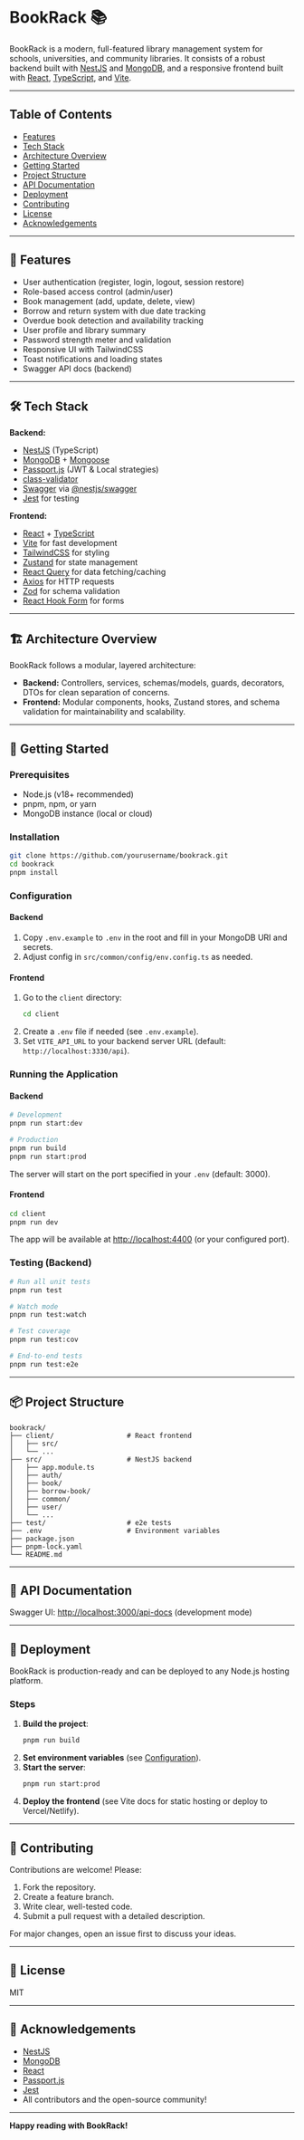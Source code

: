 # BookRack 📚

BookRack is a modern, full-featured library management system for schools, universities, and community libraries. It consists of a robust backend built with [NestJS](https://nestjs.com/) and [MongoDB](https://www.mongodb.com/), and a responsive frontend built with [React](https://react.dev/), [TypeScript](https://www.typescriptlang.org/), and [Vite](https://vitejs.dev/).

---

## Table of Contents

- [Features](#features)
- [Tech Stack](#tech-stack)
- [Architecture Overview](#architecture-overview)
- [Getting Started](#getting-started)
- [Project Structure](#project-structure)
- [API Documentation](#api-documentation)
- [Deployment](#deployment)
- [Contributing](#contributing)
- [License](#license)
- [Acknowledgements](#acknowledgements)

---

## 🚀 Features

- User authentication (register, login, logout, session restore)
- Role-based access control (admin/user)
- Book management (add, update, delete, view)
- Borrow and return system with due date tracking
- Overdue book detection and availability tracking
- User profile and library summary
- Password strength meter and validation
- Responsive UI with TailwindCSS
- Toast notifications and loading states
- Swagger API docs (backend)

---

## 🛠️ Tech Stack

**Backend:**
- [NestJS](https://nestjs.com/) (TypeScript)
- [MongoDB](https://www.mongodb.com/) + [Mongoose](https://mongoosejs.com/)
- [Passport.js](http://www.passportjs.org/) (JWT & Local strategies)
- [class-validator](https://github.com/typestack/class-validator)
- [Swagger](https://swagger.io/) via [@nestjs/swagger](https://docs.nestjs.com/openapi/introduction)
- [Jest](https://jestjs.io/) for testing

**Frontend:**
- [React](https://react.dev/) + [TypeScript](https://www.typescriptlang.org/)
- [Vite](https://vitejs.dev/) for fast development
- [TailwindCSS](https://tailwindcss.com/) for styling
- [Zustand](https://zustand-demo.pmnd.rs/) for state management
- [React Query](https://tanstack.com/query/latest) for data fetching/caching
- [Axios](https://axios-http.com/) for HTTP requests
- [Zod](https://zod.dev/) for schema validation
- [React Hook Form](https://react-hook-form.com/) for forms

---

## 🏗️ Architecture Overview

BookRack follows a modular, layered architecture:

- **Backend:** Controllers, services, schemas/models, guards, decorators, DTOs for clean separation of concerns.
- **Frontend:** Modular components, hooks, Zustand stores, and schema validation for maintainability and scalability.

---

## 🏁 Getting Started

### Prerequisites

- Node.js (v18+ recommended)
- pnpm, npm, or yarn
- MongoDB instance (local or cloud)

### Installation

```bash
git clone https://github.com/yourusername/bookrack.git
cd bookrack
pnpm install
```

### Configuration

#### Backend

1. Copy `.env.example` to `.env` in the root and fill in your MongoDB URI and secrets.
2. Adjust config in `src/common/config/env.config.ts` as needed.

#### Frontend

1. Go to the `client` directory:
    ```bash
    cd client
    ```
2. Create a `.env` file if needed (see `.env.example`).
3. Set `VITE_API_URL` to your backend server URL (default: `http://localhost:3330/api`).

### Running the Application

#### Backend

```bash
# Development
pnpm run start:dev

# Production
pnpm run build
pnpm run start:prod
```

The server will start on the port specified in your `.env` (default: 3000).

#### Frontend

```bash
cd client
pnpm run dev
```

The app will be available at [http://localhost:4400](http://localhost:4400) (or your configured port).

### Testing (Backend)

```bash
# Run all unit tests
pnpm run test

# Watch mode
pnpm run test:watch

# Test coverage
pnpm run test:cov

# End-to-end tests
pnpm run test:e2e
```

---

## 📦 Project Structure

```
bookrack/
├── client/                  # React frontend
│   ├── src/
│   └── ...
├── src/                     # NestJS backend
│   ├── app.module.ts
│   ├── auth/
│   ├── book/
│   ├── borrow-book/
│   ├── common/
│   ├── user/
│   └── ...
├── test/                    # e2e tests
├── .env                     # Environment variables
├── package.json
├── pnpm-lock.yaml
└── README.md
```

---

## 📖 API Documentation

Swagger UI: [http://localhost:3000/api-docs](http://localhost:3000/api-docs) (development mode)

---

## 🚀 Deployment

BookRack is production-ready and can be deployed to any Node.js hosting platform.

### Steps

1. **Build the project**:
   ```bash
   pnpm run build
   ```
2. **Set environment variables** (see [Configuration](#configuration)).
3. **Start the server**:
   ```bash
   pnpm run start:prod
   ```
4. **Deploy the frontend** (see Vite docs for static hosting or deploy to Vercel/Netlify).

---

## 🤝 Contributing

Contributions are welcome! Please:

1. Fork the repository.
2. Create a feature branch.
3. Write clear, well-tested code.
4. Submit a pull request with a detailed description.

For major changes, open an issue first to discuss your ideas.

---

## 📄 License

MIT

---

## 🙏 Acknowledgements

- [NestJS](https://nestjs.com/)
- [MongoDB](https://www.mongodb.com/)
- [React](https://react.dev/)
- [Passport.js](http://www.passportjs.org/)
- [Jest](https://jestjs.io/)
- All contributors and the open-source community!

---

**Happy reading with BookRack!**